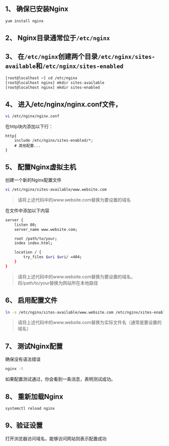 ## 1、 确保已安装Nginx

```bash
yum install nginx
```



## 2、 Nginx目录通常位于`/etc/nginx`



## 3、 在`/etc/nginx`创建两个目录`/etc/nginx/sites-available`和`/etc/nginx/sites-enabled`

```bash
[root@localhost ~] cd /etc/nginx
[root@localhost nginx] mkdir sites-available
[root@localhost nginx] mkdir sites-enabled
```

## 4、 进入/etc/nginx/nginx.conf文件，

```bash
vi /etc/nginx/nginx.conf
```

在http块内添加以下行：

```ngin
http{
	include /etc/nginx/sites-enabled/*;
	# 其他配置...
}
```

## 5、 配置Nginx虚拟主机

创建一个新的Nginx配置文件

```bash
vi /etc/nginx/sites-available/www.website.com
```

> 请将上述代码中的www.website.com替换为要设置的域名



在文件中添加以下内容

```bash
server {
    listen 80;
    server_name www.website.com;

    root /path/to/your;
    index index.html;

    location / {
        try_files $uri $uri/ =404;
    }
}

```

>请将上述代码中的www.website.com替换为要设置的域名，将/path/to/your替换为网站所在本地路径

## 6、 启用配置文件

```bash
ln -s /etc/nginx/sites-available/www.website.com /etc/nginx/sites-enabled/www.website.com
```

> 请将上述代码中的www.website.com替换为实际文件名（通常是要设置的域名）

## 7、 测试Nginx配置

确保没有语法错误

```bash
nginx -t
```

如果配置测试通过，你会看到一条消息，表明测试成功。

## 8、 重新加载Nginx

```bash
systemctl reload nginx
```

## 9、验证设置

打开浏览器访问域名，能够访问网站则表示配置成功